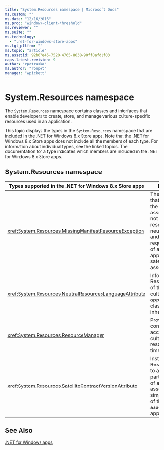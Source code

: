 ```yaml
---
title: "System.Resources namespace | Microsoft Docs"
ms.custom: ""
ms.date: "12/16/2016"
ms.prod: "windows-client-threshold"
ms.reviewer: ""
ms.suite: ""
ms.technology: 
  - ".net-for-windows-store-apps"
ms.tgt_pltfrm: ""
ms.topic: "article"
ms.assetid: 92b67e45-7520-4765-8638-90ff8afd1f03
caps.latest.revision: 9
author: "rpetrusha"
ms.author: "ronpet"
manager: "wpickett"
---
```

# System.Resources namespace
The `System.Resources` namespace contains classes and interfaces that enable developers to create, store, and manage various culture-specific resources used in an application.  
  
 This topic displays the types in the `System.Resources` namespace that are included in the .NET for Windows 8.x Store apps. Note that the .NET for Windows 8.x Store apps does not include all the members of each type. For information about individual types, see the linked topics. The documentation for a type indicates which members are included in the .NET for Windows 8.x Store apps.  
  
## System.Resources namespace  
  
|Types supported in the .NET for Windows 8.x Store apps|Description|  
|---------------------------------------------------------------------------------------------|-----------------|  
|<xref:System.Resources.MissingManifestResourceException>|The exception that is thrown if the main assembly does not contain the resources for the neutral culture, and they are required because of a missing appropriate satellite assembly.|  
|<xref:System.Resources.NeutralResourcesLanguageAttribute>|Informs the ResourceManager of the default culture of an application. This class cannot be inherited.|  
|<xref:System.Resources.ResourceManager>|Provides convenient access to culture-specific resources at run time.|  
|<xref:System.Resources.SatelliteContractVersionAttribute>|Instructs the ResourceManager to ask for a particular version of a satellite assembly to simplify updates of the main assembly of an application.|  
  
## See Also  
 [.NET for Windows apps](../net-uwp/dotnet-for-windows-apps.md)